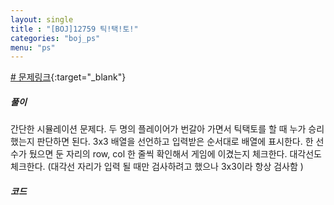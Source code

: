 ```yaml
---
layout: single
title : "[BOJ]12759 틱!택!토!"
categories: "boj_ps"
menu: "ps"
---  
```

  
  
[# 문제링크](https://www.acmicpc.net/problem/12759){:target="_blank"}

##### 풀이
간단한 시뮬레이션 문제다.
두 명의 플레이어가 번갈아 가면서 틱택토를 할 때 누가 승리했는지 판단하면 된다.
3x3 배열을 선언하고 입력받은 순서대로 배열에 표시한다.
한 선수가 뒀으면 둔 자리의 row, col 한 줄씩 확인해서 게임에 이겼는지 체크한다.
대각선도 체크한다. (대각선 자리가 입력 될 때만 검사하려고 했으나 3x3이라 항상 검사함 )

##### 코드
<script src="https://gist.github.com/eyou-note/221a7ac380c69424f9a0305be98e3010.js"></script>

